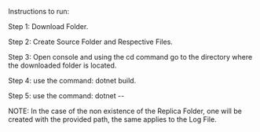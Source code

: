 Instructions to run:

Step 1: Download Folder.

Step 2: Create Source Folder and Respective Files.

Step 3: Open console and using the cd command go to the directory where the downloaded folder is located.

Step 4: use the command: dotnet build.

Step 5: use the command: dotnet -- <Source Folder Path> <Replica Folder Path> <Sync Interval in Seconds> <Log File Path>

NOTE: In the case of the non existence of the Replica Folder, one will be created with the provided path, the same applies to the Log File.
